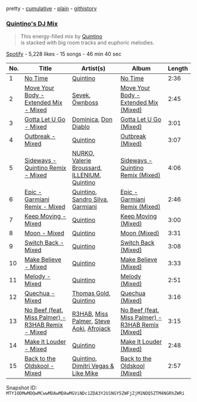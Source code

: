 pretty - [cumulative](/playlists/cumulative/37i9dQZF1DXcLtS1nYvdS4.md) - [plain](/playlists/plain/37i9dQZF1DXcLtS1nYvdS4) - [githistory](https://github.githistory.xyz/mackorone/spotify-playlist-archive/blob/main/playlists/plain/37i9dQZF1DXcLtS1nYvdS4)

### [Quintino's DJ Mix](https://open.spotify.com/playlist/37i9dQZF1DXcLtS1nYvdS4)

> This energy\-filled mix by <a href="spotify:artist:1V3VTM7VspiQjcmRhC010n">Quintino</a><br/>is stacked with big room tracks and euphoric melodies.

[Spotify](https://open.spotify.com/user/spotify) - 5,228 likes - 15 songs - 46 min 40 sec

| No. | Title | Artist(s) | Album | Length |
|---|---|---|---|---|
| 1 | [No Time](https://open.spotify.com/track/6L4ZHLACL2Fla9qT56ef8P) | [Quintino](https://open.spotify.com/artist/1V3VTM7VspiQjcmRhC010n) | [No Time](https://open.spotify.com/album/4WgsMPY3IfJt6w0BC3VkSI) | 2:36 |
| 2 | [Move Your Body \- Extended Mix \- Mixed](https://open.spotify.com/track/057kLFaldkPWhkCMBXMret) | [Sevek](https://open.spotify.com/artist/0aOIluXr131XqrXFwFCFGT), [Öwnboss](https://open.spotify.com/artist/37czgDRfGMvgRiUKHvnnhj) | [Move Your Body \- Extended Mix \(Mixed\)](https://open.spotify.com/album/6x1CL5XiorecF5qUNgvANE) | 2:45 |
| 3 | [Gotta Let U Go \- Mixed](https://open.spotify.com/track/4NiGB1KaZ7qSiSIOGiiSn3) | [Dominica](https://open.spotify.com/artist/6bETcPKjsI4UE4ZMHtcZCh), [Don Diablo](https://open.spotify.com/artist/1l2ekx5skC4gJH8djERwh1) | [Gotta Let U Go \(Mixed\)](https://open.spotify.com/album/36daDSnrf2dkaslu9p0Wnk) | 3:01 |
| 4 | [Outbreak \- Mixed](https://open.spotify.com/track/1xfI2K9KQOE0g47ZrtGyOD) | [Quintino](https://open.spotify.com/artist/1V3VTM7VspiQjcmRhC010n) | [Outbreak \(Mixed\)](https://open.spotify.com/album/5T9vmpfpOOVLcyHIR6t9ip) | 3:07 |
| 5 | [Sideways \- Quintino Remix \- Mixed](https://open.spotify.com/track/6XtI1dUwfNCo7fa44QsMjZ) | [NURKO](https://open.spotify.com/artist/757FXqX0Osk2pqtgv4E5v4), [Valerie Broussard](https://open.spotify.com/artist/6eVWXmKBW7Iltub01D9R1c), [ILLENIUM](https://open.spotify.com/artist/45eNHdiiabvmbp4erw26rg), [Quintino](https://open.spotify.com/artist/1V3VTM7VspiQjcmRhC010n) | [Sideways \- Quintino Remix \(Mixed\)](https://open.spotify.com/album/3Yu9c3f0eBvEcq5vROC9XP) | 4:06 |
| 6 | [Epic \- Garmiani Remix \- Mixed](https://open.spotify.com/track/4KvzQhkdVuyw7gxfwXvBq7) | [Quintino](https://open.spotify.com/artist/1V3VTM7VspiQjcmRhC010n), [Sandro Silva](https://open.spotify.com/artist/53UXMZxwzQyV4j7tZaVF58), [Garmiani](https://open.spotify.com/artist/2yhI3iWovCQYjhjoqzKO2R) | [Epic \- Garmiani Remix \(Mixed\)](https://open.spotify.com/album/0BT9TbiaFxfUlMIUvTHNC4) | 2:46 |
| 7 | [Keep Moving \- Mixed](https://open.spotify.com/track/0CEeDMuKvz06laK3gJl72t) | [Quintino](https://open.spotify.com/artist/1V3VTM7VspiQjcmRhC010n) | [Keep Moving \(Mixed\)](https://open.spotify.com/album/7HGwGbP4o0GbgpoLKGtGFN) | 3:00 |
| 8 | [Moon \- Mixed](https://open.spotify.com/track/2miKc3Wel51wN8ht1z8pr5) | [Quintino](https://open.spotify.com/artist/1V3VTM7VspiQjcmRhC010n) | [Moon \(Mixed\)](https://open.spotify.com/album/4ultJSCexrPUiVJ39LTGxw) | 3:31 |
| 9 | [Switch Back \- Mixed](https://open.spotify.com/track/3oBQwIrFDxyx1m3cuZesIR) | [Quintino](https://open.spotify.com/artist/1V3VTM7VspiQjcmRhC010n) | [Switch Back \(Mixed\)](https://open.spotify.com/album/2seqkgBA55bTJXZdRYNcEW) | 3:08 |
| 10 | [Make Believe \- Mixed](https://open.spotify.com/track/670uVzWt1jpbIbbXrROs8k) | [Quintino](https://open.spotify.com/artist/1V3VTM7VspiQjcmRhC010n) | [Make Believe \(Mixed\)](https://open.spotify.com/album/1XyQjb07p7XSS6JvOO4yg9) | 3:33 |
| 11 | [Melody \- Mixed](https://open.spotify.com/track/4Vq4SAszXUJNMjnNyw3E07) | [Quintino](https://open.spotify.com/artist/1V3VTM7VspiQjcmRhC010n) | [Melody \(Mixed\)](https://open.spotify.com/album/6kUI2cR6dfoYp5MMWA8roN) | 2:51 |
| 12 | [Quechua \- Mixed](https://open.spotify.com/track/62zeSMlAqIq5Z6e5r7NubD) | [Thomas Gold](https://open.spotify.com/artist/1XLjkBxFokuDTlHt0mQkRe), [Quintino](https://open.spotify.com/artist/1V3VTM7VspiQjcmRhC010n) | [Quechua \(Mixed\)](https://open.spotify.com/album/7w0RQ42f7NBsrKEgwd60Dk) | 3:16 |
| 13 | [No Beef \(feat\. Miss Palmer\) \- R3HAB Remix \- Mixed](https://open.spotify.com/track/3WWzmPDuYQ7bOCws9iYlRc) | [R3HAB](https://open.spotify.com/artist/6cEuCEZu7PAE9ZSzLLc2oQ), [Miss Palmer](https://open.spotify.com/artist/2Vd2ZmSFVZ9LEwHeJ8vf7U), [Steve Aoki](https://open.spotify.com/artist/77AiFEVeAVj2ORpC85QVJs), [Afrojack](https://open.spotify.com/artist/4D75GcNG95ebPtNvoNVXhz) | [No Beef \(feat\. Miss Palmer\) \- R3HAB Remix \[Mixed\]](https://open.spotify.com/album/3bgnejedZYoI7w5izfsoeD) | 3:15 |
| 14 | [Make It Louder \- Mixed](https://open.spotify.com/track/4B2Sk8KkEmmaEMyID5pWOy) | [Quintino](https://open.spotify.com/artist/1V3VTM7VspiQjcmRhC010n) | [Make It Louder \(Mixed\)](https://open.spotify.com/album/2mzAX1qkgR8g5HJE9VKsaV) | 2:48 |
| 15 | [Back to the Oldskool \- Mixed](https://open.spotify.com/track/6liuBZqyroS94FHhYs1b0m) | [Quintino](https://open.spotify.com/artist/1V3VTM7VspiQjcmRhC010n), [Dimitri Vegas & Like Mike](https://open.spotify.com/artist/73jBynjsVtofjRpdpRAJGk) | [Back to the Oldskool \(Mixed\)](https://open.spotify.com/album/1RgiJkJhlMf3v2hZ66Zhwn) | 2:57 |

Snapshot ID: `MTY1ODMwMDQwMCwwMDAwMDAwMGViNDc1ZDA3Y2U1NGY5ZWFjZjM1NDQ5ZTM4NGRhZWRi`
